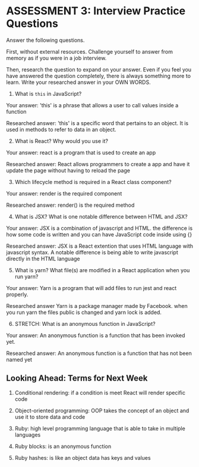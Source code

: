 # ASSESSMENT 3: Interview Practice Questions

Answer the following questions.

First, without external resources. Challenge yourself to answer from memory as if you were in a job interview.

Then, research the question to expand on your answer. Even if you feel you have answered the question completely, there is always something more to learn. Write your researched answer in your OWN WORDS.


1. What is `this` in JavaScript?

  Your answer: 'this' is a phrase that allows a user to call values inside a function

  Researched answer: 'this' is a specific word that pertains to an object. It is used in methods to refer to data in an object.



2. What is React? Why would you use it?

  Your answer: react is a program that is used to create an app

  Researched answer: React allows programmers to create a app and have it update the page without having to reload the page



3. Which lifecycle method is required in a React class component?

  Your answer: render is the required component

  Researched answer: render() is the required method



4. What is JSX? What is one notable difference between HTML and JSX?

  Your answer: JSX is a combination of javascript and HTML. the difference is how some code is written and you can have JavaScript code inside using {}

  Researched answer: JSX is a React extention that uses HTML language with javascript syntax. A notable difference is being able to write javascript directly in the HTML language



5. What is yarn? What file(s) are modified in a React application when you run yarn?

  Your answer: Yarn is a program that will add files to run jest and react properly.

  Researched answer Yarn is a package manager made by Facebook. when you run yarn the files public is changed and yarn lock is added.



6. STRETCH: What is an anonymous function in JavaScript?

  Your answer: An anonymous function is a function that has been invoked yet.

  Researched answer: An anonymous function is a function that has not been named yet


## Looking Ahead: Terms for Next Week

1. Conditional rendering: if a condition is meet React will render specific code

2. Object-oriented programming: OOP takes the concept of an object and use it to store data and code

3. Ruby: high level programming language that is able to take in multiple languages

4. Ruby blocks: is an anonymous function

5. Ruby hashes: is like an object data has keys and values 
